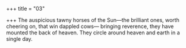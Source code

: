 +++
title = "03"

+++
The auspicious tawny horses of the Sun—the brilliant ones, worth  cheering on, that win dappled cows—
bringing reverence, they have mounted the back of heaven. They circle  around heaven and earth in a single day.